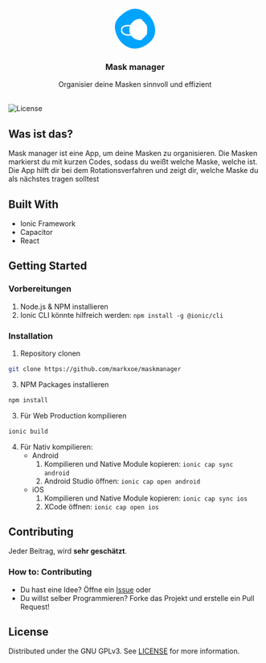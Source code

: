 <br/>
<p align="center">
  <a href="https://github.com/markxoe/maskmanager">
    <img src="public/assets/icon/favicon.png" alt="Logo" width="80" height="80">
  </a>

  <h3 align="center">Mask manager</h3>

  <p align="center">
    Organisier deine Masken sinnvoll und effizient
    <br/>
    <br/>
  </p>
</p>

![License](https://img.shields.io/github/license/markxoe/maskmanager)

## Was ist das?

Mask manager ist eine App, um deine Masken zu organisieren. Die Masken markierst du mit kurzen Codes, sodass du weißt welche Maske, welche ist.
Die App hilft dir bei dem Rotationsverfahren und zeigt dir, welche Maske du als nächstes tragen solltest

## Built With

- Ionic Framework
- Capacitor
- React

## Getting Started

### Vorbereitungen

1. Node.js & NPM installieren
2. Ionic CLI könnte hilfreich werden: `npm install -g @ionic/cli`

### Installation

1. Repository clonen

```sh
git clone https://github.com/markxoe/maskmanager
```

3. NPM Packages installieren

```sh
npm install
```

3. Für Web Production kompilieren

```sh
ionic build
```

4. Für Nativ kompilieren:
   - Android
     1. Kompilieren und Native Module kopieren: `ionic cap sync android`
     2. Android Studio öffnen: `ionic cap open android`
   - iOS
     1. Kompilieren und Native Module kopieren: `ionic cap sync ios`
     2. XCode öffnen: `ionic cap open ios`

## Contributing

Jeder Beitrag, wird **sehr geschätzt**.

### How to: Contributing

- Du hast eine Idee? Öffne ein [Issue](https://github.com/markxoe/maskmanager/issues/new) oder
- Du willst selber Programmieren? Forke das Projekt und erstelle ein Pull Request!

## License

Distributed under the GNU GPLv3. See [LICENSE](https://github.com/markxoe/maskmanager/blob/master/LICENSE) for more information.
